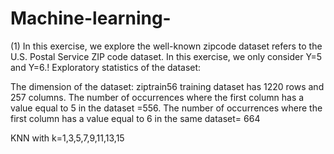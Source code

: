 # Machine-learning-
(1)	In this exercise, we explore the well-known zipcode dataset refers to the U.S. Postal Service ZIP code dataset. In this exercise, we only consider Y=5 and Y=6.!
Exploratory statistics of the dataset:

The dimension of the dataset: ziptrain56 training dataset has 1220 rows and 257 columns.
The number of occurrences where the first column has a value equal to 5 in the dataset =556.
The number of occurrences where the first column has a value equal to 6 in the same dataset= 664

KNN with k=1,3,5,7,9,11,13,15




